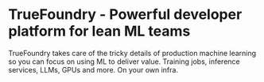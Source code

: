 # TrueFoundry - Powerful developer platform for lean ML teams
TrueFoundry takes care of the tricky details of production machine learning so you can focus on using ML to deliver value. Training jobs, inference services, LLMs, GPUs and more. On your own infra.
